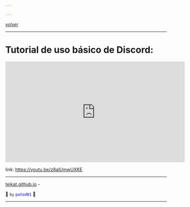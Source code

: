```yaml
---

---
```


<link rel="icon" href="etc/icon.png">

[*volver*][teikat]

---

# Tutorial de uso básico de Discord:

<iframe width="560" height="315" src="https://www.youtube.com/embed/z8alUmwUXKE" frameborder="0" allow="accelerometer; autoplay; encrypted-media; gyroscope; picture-in-picture" allowfullscreen></iframe>

link: <https://youtu.be/z8alUmwUXKE>

---

[teikat.github.io][teikat] -

:ghost: `by` <span style="color: blue;">`patod01`</span> :ghost:

[teikat]: https://teikat.github.io

---

